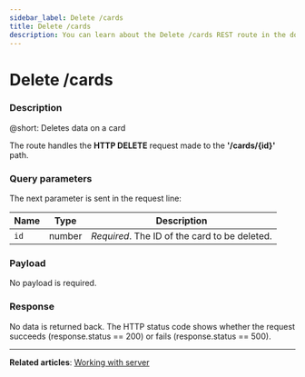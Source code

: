 ```yaml
---
sidebar_label: Delete /cards
title: Delete /cards
description: You can learn about the Delete /cards REST route in the documentation of the DHTMLX JavaScript Kanban library. Browse developer guides and API reference, try out code examples and live demos, and download a free 30-day evaluation version of DHTMLX Kanban.
---
```


# Delete /cards

### Description

@short: Deletes data on a card

The route handles the **HTTP DELETE** request made to the **'/cards/{id}'** path. 

### Query parameters

The next parameter is sent in the request line:

| Name       | Type        | Description |
| ----------- | ----------- | ----------- |
| `id`       |  number   | *Required*. The ID of the card to be deleted.|

### Payload

No payload is required.

### Response

No data is returned back. The HTTP status code shows whether the request succeeds (response.status == 200) or fails (response.status == 500).


---

**Related articles**: [Working with server](guides/working_with_server.md)
